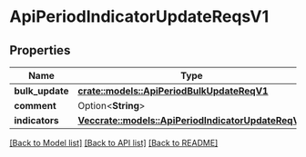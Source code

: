 # ApiPeriodIndicatorUpdateReqsV1

## Properties

Name | Type | Description | Notes
------------ | ------------- | ------------- | -------------
**bulk_update** | [**crate::models::ApiPeriodBulkUpdateReqV1**](api.BulkUpdateReqV1.md) |  |
**comment** | Option<**String**> |  | [optional]
**indicators** | [**Vec<crate::models::ApiPeriodIndicatorUpdateReqV1>**](api.IndicatorUpdateReqV1.md) |  |

[[Back to Model list]](../README.md#documentation-for-models) [[Back to API list]](../README.md#documentation-for-api-endpoints) [[Back to README]](../README.md)
